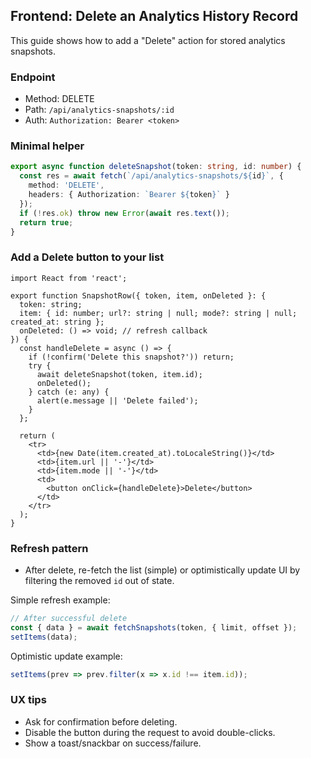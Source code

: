 ## Frontend: Delete an Analytics History Record

This guide shows how to add a "Delete" action for stored analytics snapshots.

### Endpoint
- Method: DELETE
- Path: `/api/analytics-snapshots/:id`
- Auth: `Authorization: Bearer <token>`

### Minimal helper
```ts
export async function deleteSnapshot(token: string, id: number) {
  const res = await fetch(`/api/analytics-snapshots/${id}`, {
    method: 'DELETE',
    headers: { Authorization: `Bearer ${token}` }
  });
  if (!res.ok) throw new Error(await res.text());
  return true;
}
```

### Add a Delete button to your list
```tsx
import React from 'react';

export function SnapshotRow({ token, item, onDeleted }: {
  token: string;
  item: { id: number; url?: string | null; mode?: string | null; created_at: string };
  onDeleted: () => void; // refresh callback
}) {
  const handleDelete = async () => {
    if (!confirm('Delete this snapshot?')) return;
    try {
      await deleteSnapshot(token, item.id);
      onDeleted();
    } catch (e: any) {
      alert(e.message || 'Delete failed');
    }
  };

  return (
    <tr>
      <td>{new Date(item.created_at).toLocaleString()}</td>
      <td>{item.url || '-'}</td>
      <td>{item.mode || '-'}</td>
      <td>
        <button onClick={handleDelete}>Delete</button>
      </td>
    </tr>
  );
}
```

### Refresh pattern
- After delete, re-fetch the list (simple) or optimistically update UI by filtering the removed `id` out of state.

Simple refresh example:
```ts
// After successful delete
const { data } = await fetchSnapshots(token, { limit, offset });
setItems(data);
```

Optimistic update example:
```ts
setItems(prev => prev.filter(x => x.id !== item.id));
```

### UX tips
- Ask for confirmation before deleting.
- Disable the button during the request to avoid double-clicks.
- Show a toast/snackbar on success/failure.


